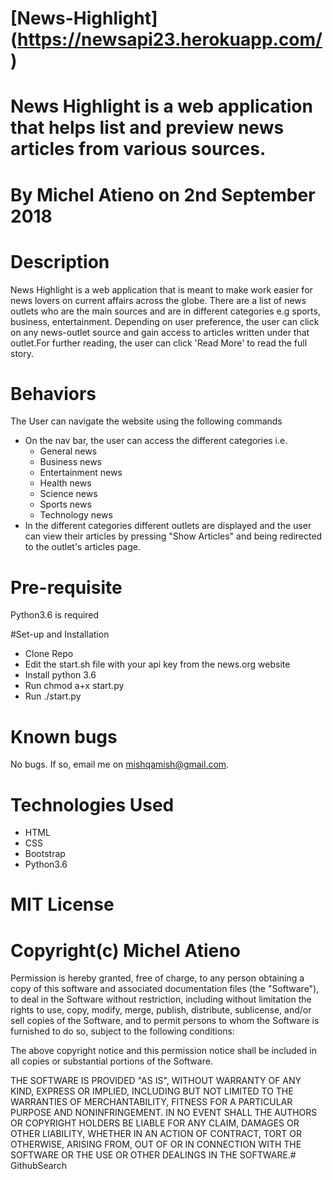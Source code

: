 # [News-Highlight] (https://newsapi23.herokuapp.com/)
# News Highlight is a web application that helps list and preview news articles from various sources.
# By Michel Atieno on 2nd September 2018

# Description
News Highlight is a web application that is meant to make work easier for news lovers on current affairs across the globe. There are a list of news outlets who are the main sources and are in different categories e.g sports, business, entertainment.
Depending on user preference, the user can click on any news-outlet source and gain access to articles written under that outlet.For further reading, the user can click 'Read More' to read the full story.

# Behaviors
The User can navigate the website using the following commands
<ul>
    <li>On the nav bar, the user can access the different categories i.e.
        <ul>
            <li>General news</li>
            <li>Business news</li>
            <li>Entertainment news</li>
            <li>Health news</li>
            <li>Science news</li>
            <li>Sports news</li>
            <li>Technology news</li>
        </ul> 
    </li>
    <li>In the different categories different outlets are displayed and the user can view their articles by pressing "Show Articles" and being redirected to the outlet's articles page.</li>
</ul>

# Pre-requisite
 Python3.6 is required

#Set-up and Installation
<ul>
    <li>Clone Repo</li>
    <li>Edit the start.sh file with your api key from the news.org website</li>
    <li>Install python 3.6</li>
    <li>Run chmod a+x start.py</li>
    <li>Run ./start.py</li>
</ul> 

# Known bugs
No bugs. If so, email me on mishqamish@gmail.com.

# Technologies Used
<ul>
    <li>HTML</li>
    <li>CSS</li>
    <li>Bootstrap</li>
    <li>Python3.6</li>
</ul>

# MIT License
# Copyright(c) Michel Atieno

Permission is hereby granted, free of charge, to any person obtaining a copy of this software and associated documentation files (the "Software"), to deal in the Software without restriction, including without limitation the rights to use, copy, modify, merge, publish, distribute, sublicense, and/or sell copies of the Software, and to permit persons to whom the Software is furnished to do so, subject to the following conditions:

The above copyright notice and this permission notice shall be included in all copies or substantial portions of the Software.

THE SOFTWARE IS PROVIDED "AS IS", WITHOUT WARRANTY OF ANY KIND, EXPRESS OR IMPLIED, INCLUDING BUT NOT LIMITED TO THE WARRANTIES OF MERCHANTABILITY, FITNESS FOR A PARTICULAR PURPOSE AND NONINFRINGEMENT. IN NO EVENT SHALL THE AUTHORS OR COPYRIGHT HOLDERS BE LIABLE FOR ANY CLAIM, DAMAGES OR OTHER LIABILITY, WHETHER IN AN ACTION OF CONTRACT, TORT OR OTHERWISE, ARISING FROM, OUT OF OR IN CONNECTION WITH THE SOFTWARE OR THE USE OR OTHER DEALINGS IN THE SOFTWARE.# GithubSearch



 